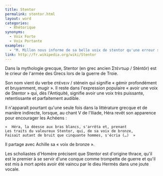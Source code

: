```yaml
---
title: Stentor
permalink: stentor.html
layout: word
categories:
  - Rhétorique
synonyms:
  - Voix Forte
  - Voix Portante
examples:
  - "M. Millon nous informe de sa belle voix de stentor qu'une erreur s'est insidieusement glissée dans cet énoncé…"
link: http://fr.wikipedia.org/wiki/Stentor
---
```


Dans la mythologie grecque, Stentor (en grec ancien &#931;&#964;&#941;&#957;&#964;&#969;&#961; / Sténtôr) est le crieur de l'armée des Grecs lors de la guerre de Troie.

Son nom vient du verbe &#963;&#964;&#941;&#957;&#949;&#953;&#957; / sténein qui signifie « gémir profondément et bruyamment, mugir ».
Il reste dans l'expression populaire « avoir une voix de Stentor » qui, dès l'Antiquité, signifie avoir une voix très puissante, retentissante et parfaitement audible.

Il n'apparaît pourtant qu'une seule fois dans la littérature grecque et de manière indirecte, lorsque, au chant V de l'Iliade, Héra revêt son apparence pour encourager les Achéens :

>
    «  Héra, la déesse aux bras blancs, s'arrêta et, prenant
    Les traits du valeureux Stentor, qui, de sa voix de bronze,
    Faisait autant de bruit que cinquante hommes, s'écria (…)  »


Il partage avec Achille sa « voix de bronze ».

Les scholiastes d'Homère précisent que Stentor est d'origine thrace, qu'il est le premier à se servir d'une conque comme trompette de guerre et qu'il est mis à mort après avoir été vaincu par le dieu Hermès dans une joute vocale.

